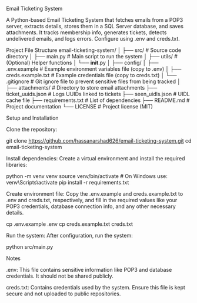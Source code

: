 Email Ticketing System

A Python-based Email Ticketing System that fetches emails from a POP3 server, extracts details, stores them in a SQL Server database, and saves attachments. It tracks membership info, generates tickets, detects undelivered emails, and logs errors. Configure using .env and creds.txt.

Project File Structure
email-ticketing-system/
│
├── src/                              # Source code directory
│   ├── main.py                       # Main script to run the system
│   ├── utils/                        # (Optional) Helper functions
│   └── __init__.py
│
├── config/
│   ├── .env.example                  # Example environment variables file (copy to .env)
│   ├── creds.example.txt             # Example credentials file (copy to creds.txt)
│   └── .gitignore                    # Git ignore file to prevent sensitive files from being tracked
│
├── attachments/                      # Directory to store email attachments
├── ticket_uuids.json                 # Logs UUIDs linked to tickets
├── seen_uidls.json                   # UIDL cache file
├── requirements.txt                  # List of dependencies
├── README.md                         # Project documentation
└── LICENSE                           # Project license (MIT)

Setup and Installation

Clone the repository:

git clone https://github.com/hassanarshad626/email-ticketing-system.git
cd email-ticketing-system


Install dependencies:
Create a virtual environment and install the required libraries:

python -m venv venv
source venv/bin/activate  # On Windows use: venv\Scripts\activate
pip install -r requirements.txt


Create environment file:
Copy the .env.example and creds.example.txt to .env and creds.txt, respectively, and fill in the required values like your POP3 credentials, database connection info, and any other necessary details.

cp .env.example .env
cp creds.example.txt creds.txt


Run the system:
After configuration, run the system:

python src/main.py

Notes

.env: This file contains sensitive information like POP3 and database credentials. It should not be shared publicly.

creds.txt: Contains credentials used by the system. Ensure this file is kept secure and not uploaded to public repositories.
